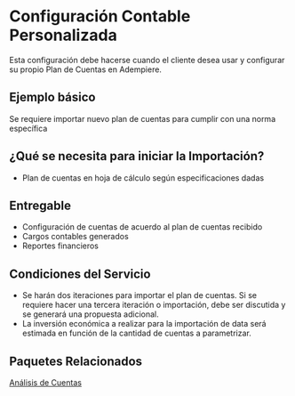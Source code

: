 # Configuración Contable Personalizada
Esta configuración debe hacerse cuando el cliente desea usar y configurar su propio Plan de Cuentas en Adempiere.

## Ejemplo básico
Se requiere importar nuevo plan de cuentas para cumplir con una norma específica

## ¿Qué se necesita para iniciar la Importación?
- Plan de cuentas en hoja de cálculo según especificaciones dadas

## Entregable
- Configuración de cuentas de acuerdo al plan de cuentas recibido
- Cargos contables generados
- Reportes financieros

## Condiciones del Servicio
- Se harán dos iteraciones para importar el plan de cuentas. Si se requiere hacer una tercera iteración o importación, debe ser discutida y se generará una propuesta adicional.
- La inversión económica a realizar para la importación de data será estimada en función de la cantidad de cuentas a parametrizar.

## Paquetes Relacionados

[Análisis de Cuentas](accounting-analysis.md)
